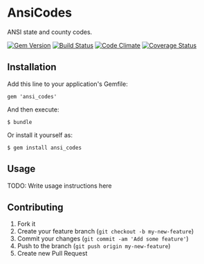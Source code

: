 # AnsiCodes
ANSI state and county codes.

[![Gem Version](https://badge.fury.io/rb/ansi_codes.png)](http://badge.fury.io/rb/ansi_codes)
[![Build Status](https://travis-ci.org/keithlayne/ansi_codes.png?branch=master,develop)](https://travis-ci.org/keithlayne/ansi_codes)
[![Code Climate](https://codeclimate.com/github/keithlayne/ansi_codes.png)](https://codeclimate.com/github/keithlayne/ansi_codes)
[![Coverage Status](https://coveralls.io/repos/keithlayne/ansi_codes/badge.png)](https://coveralls.io/r/keithlayne/ansi_codes)

## Installation

Add this line to your application's Gemfile:

    gem 'ansi_codes'

And then execute:

    $ bundle

Or install it yourself as:

    $ gem install ansi_codes

## Usage

TODO: Write usage instructions here

## Contributing

1. Fork it
2. Create your feature branch (`git checkout -b my-new-feature`)
3. Commit your changes (`git commit -am 'Add some feature'`)
4. Push to the branch (`git push origin my-new-feature`)
5. Create new Pull Request
